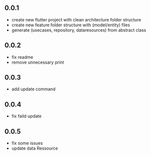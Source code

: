 ## 0.0.1

* create new flutter project with clean architecture folder structure
* create new feature folder structure with (model/entity) files 
* generate (usecases, repository, dataresources) from abstract class
 
## 0.0.2

* fix readme
* remove unnecessary print

## 0.0.3

* add update command

## 0.0.4

* fix faild update

## 0.0.5
* fix some issues
* update data Ressource